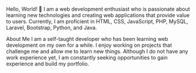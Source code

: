 Hello, World! 👋
I am a web development enthusiast who is passionate about learning new technologies and creating web applications that provide value to users. Currently, I am proficient in HTML, CSS, JavaScript, PHP, MySQL, Laravel, Bootstrap, Python, and Java.

About Me
I am a self-taught developer who has been learning web development on my own for a while. I enjoy working on projects that challenge me and allow me to learn new things. Although I do not have any work experience yet, I am constantly seeking opportunities to gain experience and build my portfolio.

